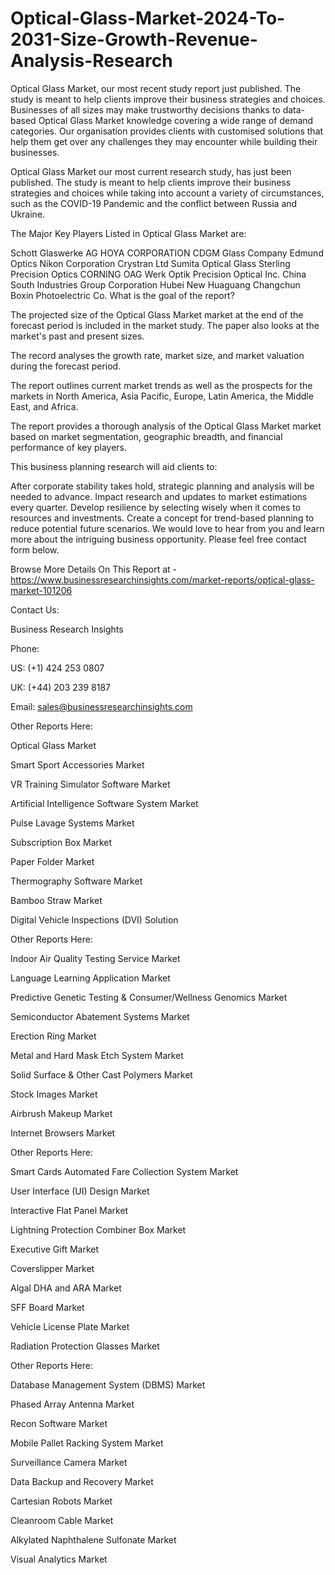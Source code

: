 # Optical-Glass-Market-2024-To-2031-Size-Growth-Revenue-Analysis-Research
Optical Glass Market, our most recent study report just published. The study is meant to help clients improve their business strategies and choices.
Businesses of all sizes may make trustworthy decisions thanks to data-based Optical Glass Market knowledge covering a wide range of demand categories. Our organisation provides clients with customised solutions that help them get over any challenges they may encounter while building their businesses.

Optical Glass Market our most current research study, has just been published. The study is meant to help clients improve their business strategies and choices while taking into account a variety of circumstances, such as the COVID-19 Pandemic and the conflict between Russia and Ukraine.

The Major Key Players Listed in Optical Glass Market are:

Schott Glaswerke AG
HOYA CORPORATION
CDGM Glass Company
Edmund Optics
Nikon Corporation
Crystran Ltd
Sumita Optical Glass
Sterling Precision Optics
CORNING
OAG Werk Optik
Precision Optical Inc.
China South Industries Group Corporation
Hubei New Huaguang
Changchun Boxin Photoelectric Co.
What is the goal of the report?

The projected size of the Optical Glass Market market at the end of the forecast period is included in the market study. The paper also looks at the market's past and present sizes. 

The record analyses the growth rate, market size, and market valuation during the forecast period.

The report outlines current market trends as well as the prospects for the markets in North America, Asia Pacific, Europe, Latin America, the Middle East, and Africa.

The report provides a thorough analysis of the Optical Glass Market market based on market segmentation, geographic breadth, and financial performance of key players.

This business planning research will aid clients to:

After corporate stability takes hold, strategic planning and analysis will be needed to advance.
Impact research and updates to market estimations every quarter.
Develop resilience by selecting wisely when it comes to resources and investments.
Create a concept for trend-based planning to reduce potential future scenarios.
We would love to hear from you and learn more about the intriguing business opportunity. Please feel free contact form below.

Browse More Details On This Report at - https://www.businessresearchinsights.com/market-reports/optical-glass-market-101206

Contact Us: 

Business Research Insights

Phone:

US: (+1) 424 253 0807

UK: (+44) 203 239 8187

Email: sales@businessresearchinsights.com

Other Reports Here:

Optical Glass Market

Smart Sport Accessories Market

VR Training Simulator Software Market

Artificial Intelligence Software System Market

Pulse Lavage Systems Market

Subscription Box Market

Paper Folder Market

Thermography Software Market

Bamboo Straw Market

Digital Vehicle Inspections (DVI) Solution

Other Reports Here:

Indoor Air Quality Testing Service Market

Language Learning Application Market

Predictive Genetic Testing & Consumer/Wellness Genomics Market

Semiconductor Abatement Systems Market

Erection Ring Market

Metal and Hard Mask Etch System Market

Solid Surface & Other Cast Polymers Market

Stock Images Market

Airbrush Makeup Market

Internet Browsers Market

Other Reports Here:

Smart Cards Automated Fare Collection System Market

User Interface (UI) Design Market

Interactive Flat Panel Market

Lightning Protection Combiner Box Market

Executive Gift Market

Coverslipper Market

Algal DHA and ARA Market

SFF Board Market

Vehicle License Plate Market

Radiation Protection Glasses Market

Other Reports Here:

Database Management System (DBMS) Market

Phased Array Antenna Market

Recon Software Market

Mobile Pallet Racking System Market

Surveillance Camera Market

Data Backup and Recovery Market

Cartesian Robots Market

Cleanroom Cable Market

Alkylated Naphthalene Sulfonate Market

Visual Analytics Market

